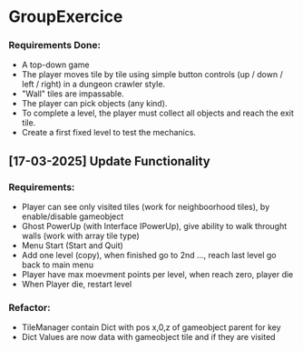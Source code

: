 # GroupExercice

### Requirements Done:
- A top-down game
- The player moves tile by tile using simple button controls (up / down / left / right) in a dungeon crawler style.
- "Wall" tiles are impassable.
- The player can pick objects (any kind).
- To complete a level, the player must collect all objects and reach the exit tile.
- Create a first fixed level to test the mechanics.

## [17-03-2025] Update Functionality
### Requirements:
- Player can see only visited tiles (work for neighboorhood tiles), by enable/disable gameobject
- Ghost PowerUp (with Interface IPowerUp), give ability to walk throught walls (work with array tile type)
- Menu Start (Start and Quit)
- Add one level (copy), when finished go to 2nd ..., reach last level go back to main menu
- Player have max moevment points per level, when reach zero, player die
- When Player die, restart level
### Refactor:
- TileManager contain Dict with pos x,0,z of gameobject parent for key
- Dict Values are now data with gameobject tile and if they are visited
